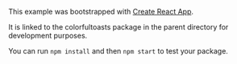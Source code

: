 This example was bootstrapped with [Create React App](https://github.com/facebook/create-react-app).

It is linked to the colorfultoasts package in the parent directory for development purposes.

You can run `npm install` and then `npm start` to test your package.
